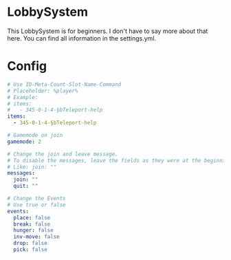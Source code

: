 # LobbySystem
This LobbySystem is for beginners. I don't have to say more about that here. You can find all information in the settings.yml.

# Config
```yaml
# Use ID-Meta-Count-Slot-Name-Command
# Placeholder: %player%
# Example:
# items:
#   - 345-0-1-4-§bTeleport-help
items:
  - 345-0-1-4-§bTeleport-help

# Gamemode on join
gamemode: 2

# Change the join and leave message.
# To disable the messages, leave the fields as they were at the beginning.
# Like: join: ""
messages:
  join: ""
  quit: ""

# Change the Events
# Use true or false
events:
  place: false
  break: false
  hunger: false
  inv-move: false
  drop: false
  pick: false
```